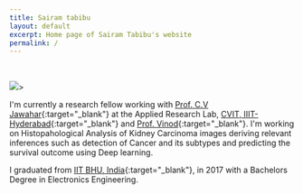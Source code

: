 ```yaml
---
title: Sairam tabibu
layout: default
excerpt: Home page of Sairam Tabibu's website
permalink: /
---
```



<br/>

<img class="profile-picture" src="{{site.url}}{{site.baseurl}}/images/profile-picture/screenshot.png">>

I'm currently a research fellow working with [Prof. C.V Jawahar](https://faculty.iiit.ac.in/~jawahar/){:target="_blank"} at the Applied Research Lab, [CVIT, IIIT-Hyderabad](https://cvit.iiit.ac.in){:target="_blank"} and [Prof. Vinod](https://faculty.iiit.ac.in/~vinod.pk/){:target="_blank"}. I'm working on Histopahological Analysis of Kidney Carcinoma images deriving relevant inferences such as detection of Cancer and its subtypes and predicting the survival outcome using Deep learning.

I graduated from [IIT BHU, India](http://www.iitbhu.ac.in/){:target="_blank"}, in 2017 with a Bachelors Degree in Electronics Engineering.


<br/>